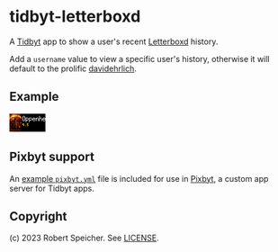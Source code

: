 # tidbyt-letterboxd

A [Tidbyt] app to show a user's recent [Letterboxd] history.

Add a `username` value to view a specific user's history, otherwise it will
default to the prolific [davidehrlich].

[Tidbyt]: https://tidbyt.com/
[Letterboxd]: https://letterboxd.com/
[davidehrlich]: https://letterboxd.com/davidehrlich

## Example

![Example screenshot](./screenshot.webp)

## Pixbyt support

An [example `pixbyt.yml`](./pixbyt.yml) file is included for use in [Pixbyt], a
custom app server for Tidbyt apps.

[Pixbyt]: https://pixbyt.dev/

## Copyright

(c) 2023 Robert Speicher. See [LICENSE](./LICENSE).
